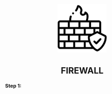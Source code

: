 <p align="center">
  <a>
    <img src="../../img/firewall.png" alt="FIREWALL" width="160" height="160">
  </a>
  <h1 align="center">FIREWALL</h1>
</p>

### Step 1: 